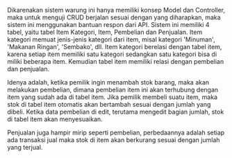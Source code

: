 Dikarenakan sistem warung ini hanya memiliki konsep Model dan Controller, maka untuk menguji CRUD berjalan sesuai dengan yang diharapkan, maka sistem ini menggunakan bantuan respon dari API. 
Sistem ini memiliki 4 tabel, yaitu tabel Item Kategori, Item, Pembelian dan Penjualan. Item kategori memuat jenis-jenis kategori dari item, misal kategori 'Minuman', 'Makanan Ringan', 'Sembako', dll. Item kategori berelasi dengan tabel item, karena setiap item memiliki satu kategori sedangkan satu kategori bisa di miliki beberapa item. Kemudian tabel item memiliki relasi dengan pembelian dan penjualan.

Idenya adalah, ketika pemilik ingin menambah stok barang, maka akan melakukan pembelian, dimana pembelian item ini akan terhubung dengan item yang sudah ada di tabel item. Jika pemilik membeli suatu item, maka stok di tabel item otomatis akan bertambah sesuai dengan jumlah yang dibeli. Ketika data pembelian di edit, terutama mengedit bagian jumlah, stok di tabel item akan menyesuaikan. 

Penjualan juga hampir mirip seperti pembelian, perbedaannya adalah setiap ada transaksi jual maka stok di item akan berkurang sesuai dengan jumlah yang terjual. 